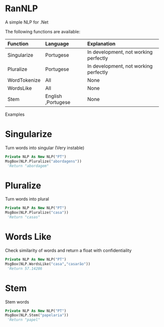 # RanNLP

A simple NLP for .Net 

The following functions are available:

| Function            | Language    | Explanation                                                             |
|:-----------------------|:------------|:------------------------------------------------------------------------|
| Singularize            | Portugese         |  In development, not working perfectly |
| Pluralize     | Portugese         |   In development, not working perfectly |
| WordTokenize     | All         |   None |
| WordsLike     | All         |   None |
| Stem     | English ,Portugese       |   None |


Examples

# Singularize
Turn words into singular (Very instable)

```vb
Private NLP As New NLP("PT")
MsgBox(NLP.Pluralize("abordagens"))
 'Return "abordagem"
```

# Pluralize
Turn words into plural

```vb
Private NLP As New NLP("PT")
MsgBox(NLP.Pluralize("casa"))
 'Return "casas"
```
# Words Like
Check similarity of words and return a float with confidentiality

```vb
Private NLP As New NLP("PT")
MsgBox(NLP.WordsLike("casa","casarão"))
 'Return 57.14286
```

# Stem

Stem words
```vb
Private NLP As New NLP("PT")
MsgBox(NLP.Stem("papelaria"))
 'Return "papel"
```
